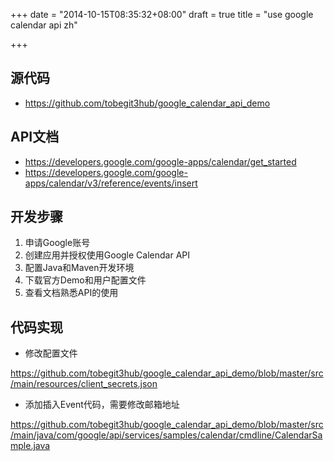 +++
date = "2014-10-15T08:35:32+08:00"
draft = true
title = "use google calendar api zh"

+++



## 源代码
* https://github.com/tobegit3hub/google_calendar_api_demo

## API文档
* <https://developers.google.com/google-apps/calendar/get_started>
* <https://developers.google.com/google-apps/calendar/v3/reference/events/insert>

## 开发步骤
1. 申请Google账号
2. 创建应用并授权使用Google Calendar API
3. 配置Java和Maven开发环境
4. 下载官方Demo和用户配置文件
5. 查看文档熟悉API的使用

## 代码实现
* 修改配置文件

<https://github.com/tobegit3hub/google_calendar_api_demo/blob/master/src/main/resources/client_secrets.json>

* 添加插入Event代码，需要修改邮箱地址

<https://github.com/tobegit3hub/google_calendar_api_demo/blob/master/src/main/java/com/google/api/services/samples/calendar/cmdline/CalendarSample.java>
